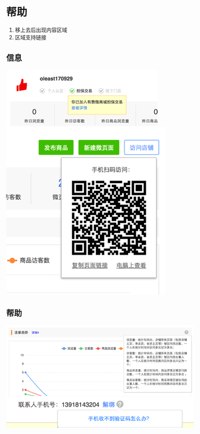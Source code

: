 # 帮助

1. 移上去后出现内容区域
1. 区域支持链接

## 信息
![](/s/module/help/info1.png)
![](/s/module/help/info2.png)

## 帮助
![](/s/module/help/help1.png)
![](/s/module/help/help2.png)
